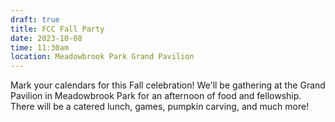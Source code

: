 ```yaml
---
draft: true
title: FCC Fall Party
date: 2023-10-08
time: 11:30am
location: Meadowbrook Park Grand Pavilion
---
```

Mark your calendars for this Fall celebration! We'll be gathering at the Grand Pavilion in Meadowbrook Park for an afternoon of food and fellowship. There will be a catered lunch, games, pumpkin carving, and much more!
